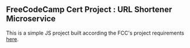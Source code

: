 ## FreeCodeCamp Cert Project : URL Shortener Microservice

This is a simple JS project built according the FCC's project requirements [here](https://www.freecodecamp.org/learn/back-end-development-and-apis/back-end-development-and-apis-projects/url-shortener-microservice).
